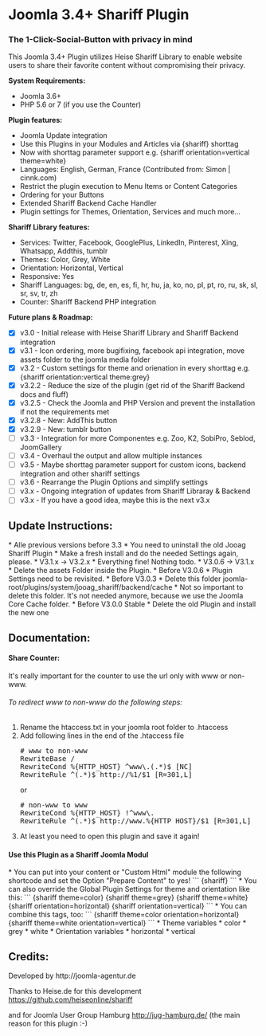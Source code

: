 <h1>Joomla 3.4+ Shariff Plugin</h1>
<h3>The 1-Click-Social-Button with privacy in mind</h3>
This Joomla 3.4+ Plugin utilizes Heise Shariff Library to enable website users to share their favorite content without compromising their privacy.

<b>System Requirements:</b>
* Joomla 3.6+ 
* PHP 5.6 or 7 (if you use the Counter)

<b>Plugin features:</b>
* Joomla Update integration
* Use this Plugins in your Modules and Articles via {shariff} shorttag
 * Now with shorttag parameter support e.g.  {shariff orientation=vertical theme=white}
* Languages: English, German, France (Contributed from: Simon | cinnk.com)
* Restrict the plugin execution to Menu Items or Content Categories
* Ordering for your Buttons
* Extended Shariff Backend Cache Handler
* Plugin settings for Themes, Orientation, Services and much more...

<b>Shariff Library features:</b>
* Services: Twitter, Facebook, GooglePlus, LinkedIn, Pinterest, Xing, Whatsapp, Addthis, tumblr
* Themes: Color, Grey, White
* Orientation: Horizontal, Vertical
* Responsive: Yes
* Shariff Languages: bg, de, en, es, fi, hr, hu, ja, ko, no, pl, pt, ro, ru, sk, sl, sr, sv, tr, zh
* Counter: Shariff Backend PHP integration
 
<b>Future plans & Roadmap:</b>
- [x] v3.0 - Initial release with Heise Shariff Library and Shariff Backend integration
- [x] v3.1 - Icon ordering, more bugifixing, facebook api integration, move assets folder to the joomla media folder
- [x] v3.2 - Custom settings for theme and orienation in every shorttag e.g. {shariff orientation:vertical theme:grey}
- [x] v3.2.2 - Reduce the size of the plugin (get rid of the Shariff Backend docs and fluff)
- [x] v3.2.5 - Check the Joomla and PHP Version and prevent the installation if not the requirements met
- [x] v3.2.8 - New: AddThis button
- [x] v3.2.9 - New: tumblr button
- [ ] v3.3 - Integration for more Componentes e.g. Zoo, K2, SobiPro, Seblod, JoomGallery
- [ ] v3.4 - Overhaul the output and allow multiple instances
- [ ] v3.5 - Maybe shorttag parameter support for custom icons, backend integration and other shariff settings
- [ ] v3.6 - Rearrange the Plugin Options and simplify settings
- [ ] v3.x - Ongoing integration of updates from Shariff Libraray & Backend
- [ ] v3.x - If you have a good idea, maybe this is the next v3.x

<h2>Update Instructions:</h2>
* Alle previous versions before 3.3
  * You need to uninstall the old Jooag Shariff Plugin
  * Make a fresh install and do the needed Settings again, please.
* V3.1.x -> V3.2.x
  * Everything fine! Nothing todo.
* V3.0.6 -> V3.1.x
  * Delete the assets Folder inside the Plugin.
* Before V3.0.6
  * Plugin Settings need to be revisited. 
* Before V3.0.3
  * Delete this folder joomla-root/plugins/system/jooag_shariff/backend/cache
  * Not so important to delete this folder. It's not needed anymore, because we use the Joomla Core Cache folder.
* Before V3.0.0 Stable
  * Delete the old Plugin and install the new one

<h2>Documentation:</h2>
<h4>Share Counter:</h4>
It's really important for the counter to use the url only with www or non-www.
<h6>To redirect www to non-www do the following steps:</h6>
<ol>
<li>Rename the htaccess.txt in your joomla root folder to .htaccess</li>
<li>Add following lines in the end of the .htaccess file</li>
<pre>
# www to non-www
RewriteBase /
RewriteCond %{HTTP_HOST} ^www\.(.*)$ [NC]
RewriteRule ^(.*)$ http://%1/$1 [R=301,L]
</pre>
or
<pre>
# non-www to www
RewriteCond %{HTTP_HOST} !^www\.
RewriteRule ^(.*)$ http://www.%{HTTP_HOST}/$1 [R=301,L]
</pre>
<li>At least you need to open this plugin and save it again!</li>
</code>
</ol>
</p>

<h4>Use this Plugin as a Shariff Joomla Modul</h4>
* You can put into your content or "Custom Html" module the following shortcode and set the Option "Prepare Content" to yes! 
 ```
{shariff}
```
* You can also override the Global Plugin Settings for theme and orientation like this:
```
 {shariff theme=color}
 {shariff theme=grey}
 {shariff theme=white}
 {shariff orientation=horizontal}
 {shariff orientation=vertical}
```
* You can combine this tags, too:
```
 {shariff theme=color orientation=horizontal}
 {shariff theme=white orientation=vertical}
```
* Theme variables
 * color
 * grey
 * white
* Orientation variables
 * horizontal
 * vertical
 


<h2>Credits:</h2>
Developed by http://joomla-agentur.de

Thanks to Heise.de for this development https://github.com/heiseonline/shariff

and for Joomla User Group Hamburg http://jug-hamburg.de/ (the main reason for this plugin :-)
